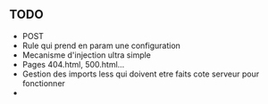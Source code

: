 ## TODO

 + POST
 + Rule qui prend en param une configuration
 + Mecanisme d'injection ultra simple
 + Pages 404.html, 500.html...
 + Gestion des imports less qui doivent etre faits cote serveur pour fonctionner
 +
